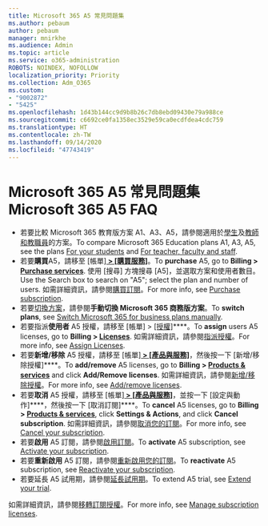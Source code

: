 ```yaml
---
title: Microsoft 365 A5 常見問題集
ms.author: pebaum
author: pebaum
manager: mnirkhe
ms.audience: Admin
ms.topic: article
ms.service: o365-administration
ROBOTS: NOINDEX, NOFOLLOW
localization_priority: Priority
ms.collection: Adm_O365
ms.custom:
- "9002872"
- "5425"
ms.openlocfilehash: 1d43b144cc9d9b8b26c7db8ebd09430e79a988ce
ms.sourcegitcommit: c6692ce0fa1358ec3529e59ca0ecdfdea4cdc759
ms.translationtype: HT
ms.contentlocale: zh-TW
ms.lasthandoff: 09/14/2020
ms.locfileid: "47743419"
---
```

# <a name="microsoft-365-a5-faq"></a><span data-ttu-id="8e1e6-102">Microsoft 365 A5 常見問題集</span><span class="sxs-lookup"><span data-stu-id="8e1e6-102">Microsoft 365 A5 FAQ</span></span>

- <span data-ttu-id="8e1e6-103">若要比較 Microsoft 365 教育版方案 A1、A3、A5，請參閱適用於[學生](https://www.microsoft.com/microsoft-365/academic/compare-office-365-education-plans?activetab=tab:primaryr1)及[教師和教職員](https://www.microsoft.com/microsoft-365/academic/compare-office-365-education-plans?activetab=tab:primaryr2)的方案。</span><span class="sxs-lookup"><span data-stu-id="8e1e6-103">To compare Microsoft 365 Education plans A1, A3, A5, see the plans [For your students](https://www.microsoft.com/microsoft-365/academic/compare-office-365-education-plans?activetab=tab:primaryr1) and [For teacher, faculty and staff](https://www.microsoft.com/microsoft-365/academic/compare-office-365-education-plans?activetab=tab:primaryr2).</span></span>
- <span data-ttu-id="8e1e6-104">若要**購買**A5，請移至 [帳單]**[ > [購買服務]](https://go.microsoft.com/fwlink/p/?linkid=868433)**。</span><span class="sxs-lookup"><span data-stu-id="8e1e6-104">To **purchase** A5, go to **Billing > [Purchase services](https://go.microsoft.com/fwlink/p/?linkid=868433)**.</span></span> <span data-ttu-id="8e1e6-105">使用 [搜尋] 方塊搜尋 [A5]，並選取方案和使用者數目。</span><span class="sxs-lookup"><span data-stu-id="8e1e6-105">Use the Search box to search on "A5"; select the plan and number of users.</span></span> <span data-ttu-id="8e1e6-106">如需詳細資訊，請參閱[購買訂閱](https://docs.microsoft.com/microsoft-365/commerce/buy-another-subscription)。</span><span class="sxs-lookup"><span data-stu-id="8e1e6-106">For more info, see [Purchase subscription](https://docs.microsoft.com/microsoft-365/commerce/buy-another-subscription).</span></span>
- <span data-ttu-id="8e1e6-107">若要[切換方案](https://docs.microsoft.com/microsoft-365/commerce/subscriptions/switch-plans-manually?view=o365-worldwide)，請參閱**手動切換 Microsoft 365 商務版方案**。</span><span class="sxs-lookup"><span data-stu-id="8e1e6-107">To **switch plans**, see [Switch Microsoft 365 for business plans manually](https://docs.microsoft.com/microsoft-365/commerce/subscriptions/switch-plans-manually?view=o365-worldwide).</span></span>
- <span data-ttu-id="8e1e6-108">若要指派**使用者** A5 授權，請移至 [帳單] > [[授權]](https://go.microsoft.com/fwlink/p/?linkid=842264)\*\*\*\*。</span><span class="sxs-lookup"><span data-stu-id="8e1e6-108">To **assign** users A5 licenses, go to **Billing > [Licenses](https://go.microsoft.com/fwlink/p/?linkid=842264)**.</span></span> <span data-ttu-id="8e1e6-109">如需詳細資訊，請參閱[指派授權](https://docs.microsoft.com/microsoft-365/admin/manage/assign-licenses-to-users?view=o365-worldwide)。</span><span class="sxs-lookup"><span data-stu-id="8e1e6-109">For more info, see [Assign Licenses](https://docs.microsoft.com/microsoft-365/admin/manage/assign-licenses-to-users?view=o365-worldwide).</span></span>
- <span data-ttu-id="8e1e6-110">若要**新增/移除** A5 授權，請移至 [帳單]**[ > [產品與服務]](https://go.microsoft.com/fwlink/p/?linkid=842054)**，然後按一下 [新增/移除授權]\*\*\*\*。</span><span class="sxs-lookup"><span data-stu-id="8e1e6-110">To **add/remove** A5 licenses, go to **Billing > [Products & services](https://go.microsoft.com/fwlink/p/?linkid=842054)** and click **Add/Remove licenses**.</span></span> <span data-ttu-id="8e1e6-111">如需詳細資訊，請參閱[新增/移除授權](https://docs.microsoft.com/microsoft-365/commerce/licenses/buy-licenses?view=o365-worldwide#add-or-remove-licenses-for-your-business-subscription)。</span><span class="sxs-lookup"><span data-stu-id="8e1e6-111">For more info, see [Add/remove licenses](https://docs.microsoft.com/microsoft-365/commerce/licenses/buy-licenses?view=o365-worldwide#add-or-remove-licenses-for-your-business-subscription).</span></span> 
- <span data-ttu-id="8e1e6-112">若要**取消** A5 授權，請移至 [帳單]**[ > [產品與服務]](https://go.microsoft.com/fwlink/p/?linkid=842054)**，並按一下 [設定與動作]\*\*\*\*，然後按一下 [取消訂閱]\*\*\*\*。</span><span class="sxs-lookup"><span data-stu-id="8e1e6-112">To **cancel** A5 licenses, go to **Billing > [Products & services](https://go.microsoft.com/fwlink/p/?linkid=842054)**, click **Settings & Actions**, and click **Cancel subscription**.</span></span> <span data-ttu-id="8e1e6-113">如需詳細資訊，請參閱[取消您的訂閱](https://docs.microsoft.com/microsoft-365/commerce/subscriptions/cancel-your-subscription)。</span><span class="sxs-lookup"><span data-stu-id="8e1e6-113">For more info, see [Cancel your subscription](https://docs.microsoft.com/microsoft-365/commerce/subscriptions/cancel-your-subscription).</span></span>
- <span data-ttu-id="8e1e6-114">若要**啟用** A5 訂閱，請參閱[啟用訂閱](https://docs.microsoft.com/alchemyinsights/activate-your-office-365-subscription)。</span><span class="sxs-lookup"><span data-stu-id="8e1e6-114">To **activate** A5 subscription, see [Activate your subscription](https://docs.microsoft.com/alchemyinsights/activate-your-office-365-subscription).</span></span>
- <span data-ttu-id="8e1e6-115">若要**重新啟用** A5 訂閱，請參閱[重新啟用您的訂閱](https://docs.microsoft.com/alchemyinsights/reactivate-your-subscription)。</span><span class="sxs-lookup"><span data-stu-id="8e1e6-115">To **reactivate** A5 subscription, see [Reactivate your subscription](https://docs.microsoft.com/alchemyinsights/reactivate-your-subscription).</span></span>
- <span data-ttu-id="8e1e6-116">若要延長 A5 試用期，請參閱[延長試用期](https://docs.microsoft.com/alchemyinsights/extend-your-trial-for-office-365-for-business)。</span><span class="sxs-lookup"><span data-stu-id="8e1e6-116">To extend A5 trial, see [Extend your trial](https://docs.microsoft.com/alchemyinsights/extend-your-trial-for-office-365-for-business).</span></span>

<span data-ttu-id="8e1e6-117">如需詳細資訊，請參閱[移轉訂閱授權](https://docs.microsoft.com/microsoft-365/commerce/licenses/buy-licenses?view=o365-worldwide#add-or-remove-licenses-for-your-business-subscription)。</span><span class="sxs-lookup"><span data-stu-id="8e1e6-117">For more info, see [Manage subscription licenses](https://docs.microsoft.com/microsoft-365/commerce/licenses/buy-licenses?view=o365-worldwide#add-or-remove-licenses-for-your-business-subscription).</span></span>


